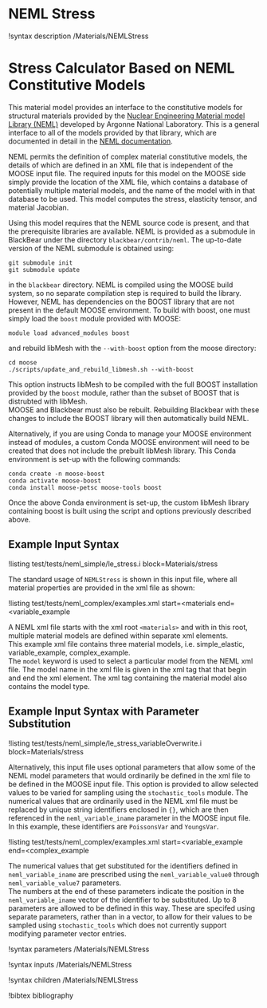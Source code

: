 # NEML Stress

!syntax description /Materials/NEMLStress

# Stress Calculator Based on NEML Constitutive Models

This material model provides an interface to the constitutive models for structural materials provided by the [Nuclear Engineering Material model Library (NEML)](https://github.com/Argonne-National-Laboratory/neml) developed by Argonne National Laboratory. This is a general interface to all of the models provided by that library, which are documented in detail in the [NEML documentation](https://neml.readthedocs.io/en/stable/).

NEML permits the definition of complex material constitutive models, the details of which are defined in an XML file that is independent of the MOOSE input file. The required inputs for this model on the MOOSE side simply provide the location of the XML file, which contains a database of potentially multiple material models, and the name of the model with in that database to be used.  This model computes the stress, elasticity tensor, and material Jacobian.

Using this model requires that the NEML source code is present, and that the prerequisite libraries are available.
NEML is provided as a submodule in BlackBear under the directory `blackbear/contrib/neml`.
The up-to-date version of the NEML submodule is obtained using:

```
git submodule init
git submodule update
```

in the `blackbear` directory.
NEML is compiled using the MOOSE build system, so no separate compilation step is required to build the library.
However, NEML has dependencies on the BOOST library that are not present in the default MOOSE environment.
To build with boost, one must simply load the `boost` module provided with MOOSE:

```
module load advanced_modules boost
```

and rebuild libMesh with the `--with-boost` option from the moose directory:

```
cd moose
./scripts/update_and_rebuild_libmesh.sh --with-boost
```

This option instructs libMesh to be compiled with the full BOOST installation provided by the `boost` module, rather than the subset of BOOST that is distrubted with libMesh.  
MOOSE and Blackbear must also be rebuilt.  Rebuilding Blackbear with these changes to include the BOOST library will then automatically build NEML.  

Alternatively, if you are using Conda to manage your MOOSE environment instead of modules, a custom Conda MOOSE environment 
will need to be created that does not include the prebuilt libMesh library. This Conda environment is set-up with the following commands:

```
conda create -n moose-boost
conda activate moose-boost
conda install moose-petsc moose-tools boost
```

Once the above Conda environment is set-up, the custom libMesh library containing boost is built using the script and options previously described above.


## Example Input Syntax

!listing test/tests/neml_simple/le_stress.i block=Materials/stress

The standard usage of `NEMLStress` is shown in this input file, where all material properties are provided in the xml file as shown:

!listing test/tests/neml_complex/examples.xml start=<materials end=<variable_example

A NEML xml file starts with the xml root `<materials>` and with in this root, multiple material models are defined within separate xml elements.  
This example xml file contains three material models, i.e. simple_elastic, variable_example, complex_example.  
The `model` keyword is used to select a particular model from the NEML xml file.  The model name in the xml file is 
given in the xml tag that that begin and end the xml element.  The xml tag containing the material model also contains the model type. 

## Example Input Syntax with Parameter Substitution

!listing test/tests/neml_simple/le_stress_variableOverwrite.i block=Materials/stress

Alternatively, this input file uses optional parameters that allow some of the NEML 
model parameters that would ordinarily be defined in the xml file to be defined 
in the MOOSE input file.  This option is provided to allow selected values to be varied for sampling using the `stochastic_tools` module.
The numerical values that are ordinarily used in the NEML xml file must be replaced 
by unique string identifiers enclosed in `{}`, which are then referenced in the 
`neml_variable_iname` parameter in the MOOSE input file.  
In this example, these identifiers are `PoissonsVar` and `YoungsVar`. 

!listing test/tests/neml_complex/examples.xml start=<variable_example end=<complex_example

The numerical values that get substituted for the identifiers defined in `neml_variable_iname` are prescribed
using the `neml_variable_value0` through `neml_variable_value7` parameters.  
The numbers at the end of these parameters indicate the position in the `neml_variable_iname` vector of the identifier to be substituted.
Up to 8 parameters are allowed to be defined in this way.
These are specifed using separate parameters, rather than in a vector, to allow for their values to 
be sampled using `stochastic_tools` which does not currently support modifying parameter vector entries.

!syntax parameters /Materials/NEMLStress

!syntax inputs /Materials/NEMLStress

!syntax children /Materials/NEMLStress

!bibtex bibliography
